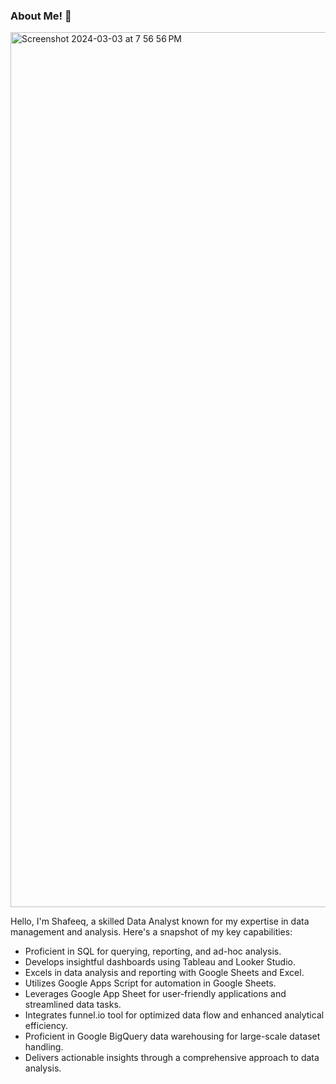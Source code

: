 ### About Me! 🙋
<img width="1400" alt="Screenshot 2024-03-03 at 7 56 56 PM" src="https://github.com/shafeeqrahaman/shafeeqrahaman/assets/29007691/f3295205-27ca-4e62-8331-8450714faa7b">

Hello, I'm Shafeeq, a skilled Data Analyst known for my expertise in data management and analysis. Here's a snapshot of my key capabilities:

* Proficient in SQL for querying, reporting, and ad-hoc analysis.
* Develops insightful dashboards using Tableau and Looker Studio.
* Excels in data analysis and reporting with Google Sheets and Excel.
* Utilizes Google Apps Script for automation in Google Sheets.
* Leverages Google App Sheet for user-friendly applications and streamlined data tasks.
* Integrates funnel.io tool for optimized data flow and enhanced analytical efficiency.
* Proficient in Google BigQuery data warehousing for large-scale dataset handling.
* Delivers actionable insights through a comprehensive approach to data analysis.

<!--
**shafeeqrahaman/shafeeqrahaman** is a ✨ _special_ ✨ repository because its `README.md` (this file) appears on your GitHub profile.

Here are some ideas to get you started:

- 🔭 I’m currently working on ...
- 🌱 I’m currently learning ...
- 👯 I’m looking to collaborate on ...
- 🤔 I’m looking for help with ...
- 💬 Ask me about ...
- 📫 How to reach me: ...
- 😄 Pronouns: ...
- ⚡ Fun fact: ...
-->
